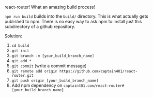 react-router! What an amazing build process!

`npm run build` builds into the `build/` directory. This is what actually gets published to npm.
There is no easy way to ask npm to install just this subdirectory of a github repository.

Solution:

  1. `cd build`
  1. `git init`
  1. `git branch -m [your_build_branch_name]`
  1. `git add *`
  1. `git commit` (write a commit message)
  1. `git remote add origin https://github.com/captain401/react-router.git`
  1. `git push origin [your_build_branch_name]`
  1. Add npm dependency on `captain401.com/react-router#[your_build_branch_name]`
